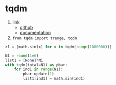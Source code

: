 # tqdm

1. link
   * [github](https://github.com/tqdm/tqdm)
   * [documentation](https://tqdm.github.io/)
2. `from tqdm import trange, tqdm`

```Python
z1 = [math.sin(x) for x in tqdm(range(1000000))]

N1 = round(1e6)
list1 = [None]*N1
with tqdm(total=N1) as pbar:
    for ind1 in range(N1):
        pbar.update(1)
        list1[ind1] = math.sin(ind1)
```
